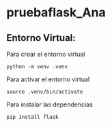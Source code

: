 # pruebaflask_Ana
## Entorno Virtual:
Para crear el entorno virtual
```
python -m venv .venv

```
Para activar el entorno virtual
```
source .venv/bin/activate

``` 
Para instalar las dependencias 
```
pip install flask

```
